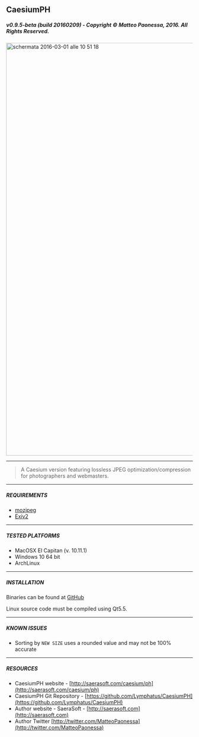 ## CaesiumPH
##### v0.9.5-beta (build 20160209) - Copyright &copy; Matteo Paonessa, 2016. All Rights Reserved.

<img width="1112" alt="schermata 2016-03-01 alle 10 51 18" src="https://cloud.githubusercontent.com/assets/12133996/13423604/249601f4-df9c-11e5-8abb-b0fea22b62b0.png">


----------

> A Caesium version featuring lossless JPEG optimization/compression for photographers and webmasters.

----------

##### REQUIREMENTS
* [mozjpeg](https://github.com/mozilla/mozjpeg)
* [Exiv2](http://www.exiv2.org/)

----------

##### TESTED PLATFORMS
* MacOSX El Capitan (v. 10.11.1)
* Windows 10 64 bit
* ArchLinux

----------

##### INSTALLATION
Binaries can be found at [GitHub](https://github.com/Lymphatus/CaesiumPH/releases/latest)

Linux source code must be compiled using Qt5.5.

----------

##### KNOWN ISSUES
- Sorting by ```NEW SIZE``` uses a rounded value and may not be 100% accurate

----------

##### RESOURCES
* CaesiumPH website - [http://saerasoft.com/caesium/ph](http://saerasoft.com/caesium/ph)
* CaesiumPH Git Repository - [https://github.com/Lymphatus/CaesiumPH](https://github.com/Lymphatus/CaesiumPH)
* Author website - SaeraSoft - [http://saerasoft.com](http://saerasoft.com)
* Author Twitter [http://twitter.com/MatteoPaonessa](http://twitter.com/MatteoPaonessa)
